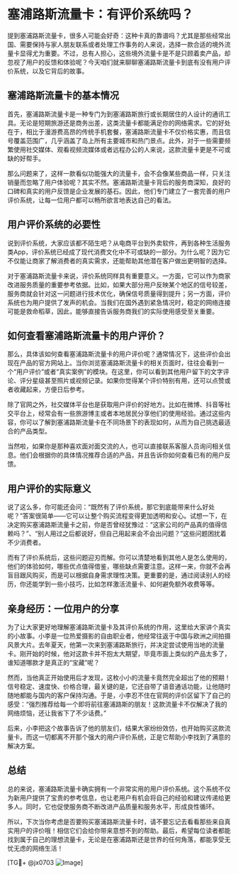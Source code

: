 # 塞浦路斯流量卡：有评价系统吗？

提到塞浦路斯流量卡，很多人可能会好奇：这种卡真的靠谱吗？尤其是那些经常出国、需要保持与家人朋友联系或者处理工作事务的人来说，选择一款合适的境外流量卡显得尤为重要。不过，总有人担心，这些境外流量卡是不是只顾着卖产品，却忽视了用户的反馈和体验呢？今天咱们就来聊聊塞浦路斯流量卡到底有没有用户评价系统，以及它背后的故事。

## 塞浦路斯流量卡的基本情况

首先，塞浦路斯流量卡是一种专门为到塞浦路斯旅行或长期居住的人设计的通讯工具。无论是短期旅游还是商务出差，这类流量卡都能满足你的网络需求。它的好处在于，相比于漫游费高昂的传统手机套餐，塞浦路斯流量卡不仅价格实惠，而且信号覆盖范围广，几乎涵盖了岛上所有主要城市和热门景点。此外，对于一些需要频繁使用社交媒体、观看视频流媒体或者远程办公的人来说，这款流量卡更是不可或缺的好帮手。

那么问题来了，这样一款看似功能强大的流量卡，会不会像某些商品一样，只关注销量而忽略了用户体验呢？其实不然。塞浦路斯流量卡背后的服务商深知，良好的口碑和真实的用户反馈是企业发展的基石。因此，他们专门建立了一套完善的用户评价系统，让每一位用户都可以畅所欲言地表达自己的看法。

## 用户评价系统的必要性

说到评价系统，大家应该都不陌生吧？从电商平台到外卖软件，再到各种生活服务类App，评价系统已经成了现代消费文化中不可或缺的一部分。为什么呢？因为它不仅能让商家了解消费者的真实需求，还能帮助其他潜在客户做出更明智的选择。

对于塞浦路斯流量卡来说，评价系统同样具有重要意义。一方面，它可以作为商家改进服务质量的重要参考依据。比如，如果大部分用户反映某个地区的信号较差，服务商就会针对这一问题进行技术优化，确保信号质量得到提升；另一方面，评价系统也为用户提供了发声的机会。当我们在国外遇到紧急情况时，稳定的网络连接可能是救命稻草，因此，能够直接告诉服务商我们的实际使用感受至关重要。

## 如何查看塞浦路斯流量卡的用户评价？

那么，具体该如何查看塞浦路斯流量卡的用户评价呢？通常情况下，这些评价会出现在产品的官方网站上。当你浏览塞浦路斯流量卡的相关页面时，往往会看到一个“用户评价”或者“真实案例”的模块。在这里，你可以看到其他用户留下的文字评论、评分星级甚至照片或视频记录。如果你觉得某个评价特别有用，还可以点赞或者收藏起来，方便日后参考。

除了官网之外，社交媒体平台也是获取用户评价的好地方。比如在微博、抖音等社交平台上，经常会有一些旅游博主或者本地居民分享他们的使用经验。通过这些内容，你可以了解到塞浦路斯流量卡在不同场景下的表现如何，从而为自己挑选最适合的产品类型。

当然啦，如果你是那种喜欢面对面交流的人，也可以直接联系客服人员询问相关信息。他们会根据你的具体情况推荐合适的产品，并且告诉你如何查看已有的用户反馈。

## 用户评价的实际意义

说了这么多，你可能还会问：“既然有了评价系统，那它到底能带来什么好处呢？”答案很简单——它可以让整个购买流程变得更加透明和安心。试想一下，在决定购买塞浦路斯流量卡之前，你是否曾经犹豫过：“这家公司的产品真的值得信赖吗？”、“别人用过之后都说好，但自己用起来会不会出问题？”这些问题困扰着不少消费者。

而有了评价系统后，这些问题迎刃而解。你可以清楚地看到其他人是怎么使用的，他们的体验如何，哪些优点值得借鉴，哪些缺点需要注意。这样一来，你就不会再盲目跟风购买，而是可以根据自身需求理性决策。更重要的是，通过阅读别人的经历，你还能学到一些小技巧，比如怎样激活流量卡、如何避免额外收费等等。

## 亲身经历：一位用户的分享

为了让大家更好地理解塞浦路斯流量卡及其评价系统的作用，这里给大家讲个真实的小故事。小李是一位热爱摄影的自由职业者，他经常往返于中国与欧洲之间拍摄风景大片。去年夏天，他第一次来到塞浦路斯旅行，并决定尝试使用当地的流量卡。刚开始的时候，他对这款卡并不抱太大期望，毕竟市面上类似的产品太多了，谁知道哪款才是真正的“宝藏”呢？

然而，当他真正开始使用后才发现，这枚小小的流量卡竟然完全超出了他的预期！信号稳定、速度快、价格合理，最关键的是，它还自带了语音通话功能，让他随时随地都能与国内的客户保持沟通。于是，小李忍不住在官网的评价区留下了自己的感受：“强烈推荐给每一个即将前往塞浦路斯的朋友！这款流量卡不仅解决了我的网络烦恼，还让我省下了不少话费。”

后来，小李把这个故事告诉了他的朋友们，结果大家纷纷效仿，也开始购买这款流量卡。而这一切都离不开那个强大的用户评价系统，正是它帮助小李找到了满意的解决方案。

## 总结

总的来说，塞浦路斯流量卡确实拥有一个非常实用的用户评价系统。这个系统不仅为新用户提供了宝贵的参考信息，也让老用户有机会将自己的经验和建议传递给更多人。同时，它也促使服务商不断改进产品质量和服务水平，形成良性循环。

所以，下次当你考虑是否要购买塞浦路斯流量卡时，请不要忘记去看看那些来自真实用户的评价哦！相信它们会给你带来意想不到的帮助。最后，希望每位读者都能找到属于自己的理想流量卡，无论是在塞浦路斯还是世界的任何角落，都能享受无忧无虑的网络生活！

[TG💪+ @jx0703 ![Image](https://github.com/user-attachments/assets/dbca1d08-cadb-493c-b0ec-ad6f7a83f270)]